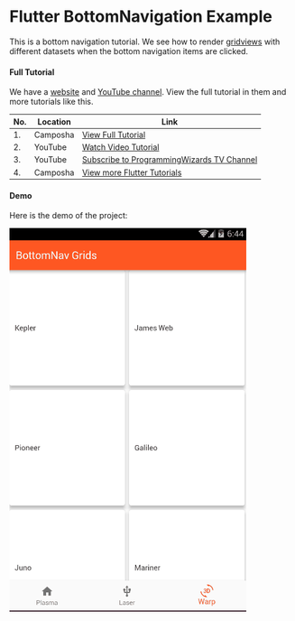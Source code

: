 # Flutter BottomNavigation Example

This is a bottom navigation tutorial. We see how to render [gridviews](https://camposha.info/flutter/gridview) with different datasets
when the bottom navigation items are clicked.



#### Full Tutorial

We have a [website](https://camposha.info) and [YouTube channel](http://www.youtube.com/c/programmingwizards). View the full tutorial in them and more tutorials
like this.

|No.|Location|Link|
|---|--------|---------|
|1.|Camposha|[View Full Tutorial](https://camposha.info/flutter/bottomnavigationbar)|
|2.|YouTube |[Watch Video Tutorial](https://www.youtube.com/watch?v=4v8Y8mPLmQc) |
|3.|YouTube |[Subscribe to ProgrammingWizards TV Channel](https://www.youtube.com/c/programmingwizards) |
|4.|Camposha |[View more Flutter Tutorials](https://camposha.info/flutter) |

#### Demo

Here is the demo of the project:

![Flutter BottomNavigationBar with GridViews](/demo/demo1.gif)
